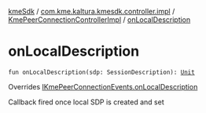 [kmeSdk](../../index.md) / [com.kme.kaltura.kmesdk.controller.impl](../index.md) / [KmePeerConnectionControllerImpl](index.md) / [onLocalDescription](./on-local-description.md)

# onLocalDescription

`fun onLocalDescription(sdp: SessionDescription): `[`Unit`](https://kotlinlang.org/api/latest/jvm/stdlib/kotlin/-unit/index.html)

Overrides [IKmePeerConnectionEvents.onLocalDescription](../../com.kme.kaltura.kmesdk.webrtc.peerconnection/-i-kme-peer-connection-events/on-local-description.md)

Callback fired once local SDP is created and set

